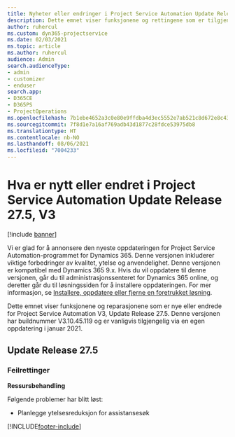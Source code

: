 ```yaml
---
title: Nyheter eller endringer i Project Service Automation Update Release 27.5, hurtigreparasjon, V3
description: Dette emnet viser funksjonene og rettingene som er tilgjengelig i Project Service Automation Update Release 27.5, hurtigreparasjon, V3.
author: ruhercul
ms.custom: dyn365-projectservice
ms.date: 02/03/2021
ms.topic: article
ms.author: ruhercul
audience: Admin
search.audienceType:
- admin
- customizer
- enduser
search.app:
- D365CE
- D365PS
- ProjectOperations
ms.openlocfilehash: 7b1ebe4652a3c0e80e9ffdba4d3ec5552e7ab521c8d672e8c43dbbcf461a92d6
ms.sourcegitcommit: 7f8d1e7a16af769adb43d1877c28fdce53975db8
ms.translationtype: HT
ms.contentlocale: nb-NO
ms.lasthandoff: 08/06/2021
ms.locfileid: "7004233"
---
```

# <a name="whats-new-or-changed-in-project-service-automation-update-release-275-v3"></a>Hva er nytt eller endret i Project Service Automation Update Release 27.5, V3

[!include [banner](../includes/psa-now-project-operations.md)]

Vi er glad for å annonsere den nyeste oppdateringen for Project Service Automation-programmet for Dynamics 365. Denne versjonen inkluderer viktige forbedringer av kvalitet, ytelse og anvendelighet. Denne versjonen er kompatibel med Dynamics 365 9.x. Hvis du vil oppdatere til denne versjonen, går du til administrasjonssenteret for Dynamics 365 online, og deretter går du til løsningssiden for å installere oppdateringen. For mer informasjon, se [Installere, oppdatere eller fjerne en foretrukket løsning](/power-platform/admin/install-remove-preferred-solution).

Dette emnet viser funksjonene og reparasjonene som er nye eller endrede for Project Service Automation V3, Update Release 27.5. Denne versjonen har buildnummer V3.10.45.119 og er vanligvis tilgjengelig via en egen oppdatering i januar 2021.

## <a name="update-release-275"></a>Update Release 27.5

### <a name="bug-fixes"></a>Feilrettinger


**Ressursbehandling**

Følgende problemer har blitt løst:

- Planlegge ytelsesreduksjon for assistansesøk


[!INCLUDE[footer-include](../includes/footer-banner.md)]